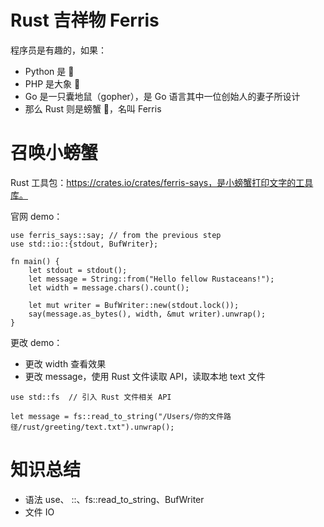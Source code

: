 # Rust 吉祥物 Ferris

程序员是有趣的，如果：
- Python 是 🐍 
- PHP 是大象 🐘
- Go 是一只囊地鼠（gopher），是 Go 语言其中一位创始人的妻子所设计
- 那么 Rust 则是螃蟹 🦀，名叫 Ferris

# 召唤小螃蟹

Rust 工具包：https://crates.io/crates/ferris-says，是小螃蟹打印文字的工具库。

官网 demo：

```
use ferris_says::say; // from the previous step
use std::io::{stdout, BufWriter};

fn main() {
    let stdout = stdout();
    let message = String::from("Hello fellow Rustaceans!");
    let width = message.chars().count();

    let mut writer = BufWriter::new(stdout.lock());
    say(message.as_bytes(), width, &mut writer).unwrap();
}

```

更改 demo：
- 更改 width 查看效果
- 更改 message，使用 Rust 文件读取 API，读取本地 text 文件

```
use std::fs  // 引入 Rust 文件相关 API

let message = fs::read_to_string("/Users/你的文件路径/rust/greeting/text.txt").unwrap();

```

# 知识总结
- 语法 use、 ::、fs::read_to_string、BufWriter
- 文件 IO